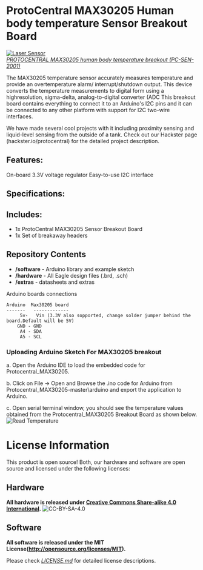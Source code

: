 ProtoCentral MAX30205 Human body temperature Sensor Breakout Board
=========================================================
[![Laser Sensor](https://github.com/Protocentral/Protocentral_MAX30205/blob/master/extras/board.jpg)  
*PROTOCENTRAL MAX30205 human body temperature breakout (PC-SEN-2001)*](https://www.protocentral.com)

The MAX30205 temperature sensor accurately measures temperature and provide an overtemperature alarm/ interrupt/shutdown output. This device converts the temperature measurements to digital form using a highresolution, sigma-delta, analog-to-digital converter (ADC
This breakout board contains everything to connect it to an Arduino's I2C pins and it can be connected to any other platform with support for I2C two-wire interfaces. 

We have made several cool projects with it including proximity sensing and liquid-level sensing from the outside of a tank. Check out our Hackster page (hackster.io/protocentral) for the detailed project description. 

Features:
---------
On-board 3.3V voltage regulator
Easy-to-use I2C interface

Specifications:
---------------

Includes:
----------
* 1x ProtoCentral MAX30205 Sensor Breakout Board
* 1x Set of breakaway headers

Repository Contents
-------------------
* **/software** - Arduino library and example sketch
* **/hardware** - All Eagle design files (.brd, .sch)
* **/extras** - datasheets and extras

Arduino boards connections


    Arduino  Max30205 board
    -------   -------------
         5v-   Vin (3.3V also sopported, change solder jumper behind the board.Default will be 5V)
        GND - GND
         A4 - SDA
         A5 - SCL
 
###  Uploading Arduino Sketch For MAX30205 breakout

 a. Open the Arduino IDE to load the embedded code for Protocentral_MAX30205.

 b. Click on File -> Open and Browse the .ino code for Arduino from Protocentral_MAX30205-master\arduino and export the application to Arduino.
 
 c.  Open serial terminal window, you should see the temperature values obtained from the Protocentral_MAX30205 Breakout Board as shown below.
![Read Temperature](https://github.com/Protocentral/Protocentral_MAX30205/blob/master/extras/output.png)


License Information
===================
This product is open source! Both, our hardware and software are open source and licensed under the following licenses:

Hardware
---------
**All hardware is released under [Creative Commons Share-alike 4.0 International](http://creativecommons.org/licenses/by-sa/4.0/).**
![CC-BY-SA-4.0](https://i.creativecommons.org/l/by-sa/4.0/88x31.png)

Software
--------
**All software is released under the MIT License(http://opensource.org/licenses/MIT).**

Please check [*LICENSE.md*](LICENSE.md) for detailed license descriptions.
